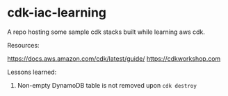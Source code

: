 # cdk-iac-learning
A repo hosting some sample cdk stacks built while learning aws cdk.

Resources:

https://docs.aws.amazon.com/cdk/latest/guide/
https://cdkworkshop.com


Lessons learned:

1. Non-empty DynamoDB table is not removed upon `cdk destroy`

